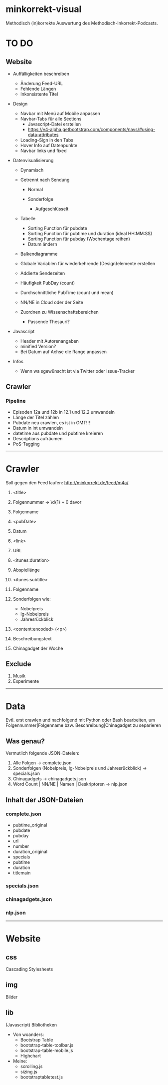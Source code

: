 # minkorrekt-visual

Methodisch (in)korrekte Auswertung des Methodisch-Inkorrekt-Podcasts.

# TO DO

## Website

-   Auffälligkeiten beschreiben

    -   Änderung Feed-URL
    -   Fehlende Längen
    -   Inkonsistente Titel

-   Design

    -   Navbar mit Menü auf Mobile anpassen
    -   Navbar-Tabs für alle Sections
        -   Javascript-Datei erstellen
        -   <https://v4-alpha.getbootstrap.com/components/navs/#using-data-attributes>
    -   Loading-Sign in den Tabs
    -   Hover Info auf Datenpunkte
    -   Navbar links und fixed

-   Datenvisualisierung

    -   Dynamisch
    -   Getrennt nach Sendung

        -   Normal
        -   Sonderfolge

            -   Aufgeschlüsselt

    -   Tabelle

        -   Sorting Function für pubdate
        -   Sorting Function für pubtime und duration (ideal HH:MM:SS)
        -   Sorting Function für pubday (Wochentage reihen)
        -   Datum ändern

    -   Balkendiagramme
    -   Globale Variablen für wiederkehrende (Design)elemente erstellen
    -   Addierte Sendezeiten
    -   Häufigkeit PubDay (count)
    -   Durchschnittliche PubTime (count und mean)
    -   NN/NE in Cloud oder der Seite
    -   Zuordnen zu Wissenschaftsbereichen

        -   Passende Thesauri?

-   Javascript
    -   Header mit Autorenangaben
    -   minified Version?
    -   Bei Datum auf Achse die Range anpassen

-   Infos
    -   Wenn wa sgewünscht ist via Twitter oder Issue-Tracker

## Crawler

### Pipeline

-   Episoden 12a und 12b in 12.1 und 12.2 umwandeln
-   Länge der Titel zählen
-   Pubdate neu crawlen, es ist in GMT!!!
-   Datum in int umwandeln
-   datetime aus pubdate und pubtime kreieren
-   Descriptions aufräumen
-   PoS-Tagging

* * *

# Crawler

Soll gegen den Feed laufen: <http://minkorrekt.de/feed/m4a/>

1.  &lt;title>

2.  Folgennummer -> \\d{1} + 0 davor
3.  Folgenname

4.  &lt;pubDate>

5.  Datum

6.  &lt;link>

7.  URL

8.  &lt;itunes:duration>

9.  Abspiellänge

10. &lt;itunes:subtitle>

11. Folgenname
12. Sonderfolgen wie:

    -   Nobelpreis
    -   Ig-Nobelpreis
    -   Jahresrückblick

13. &lt;content:encoded> (&lt;p>)

14. Beschreibungstext
15. Chinagadget der Woche

## Exclude

1.  Musik
2.  Experimente

* * *

# Data

Evtl. erst crawlen und nachfolgend mit Python oder Bash bearbeiten, um Folgennummer|Folgenname bzw. Beschreibung|Chinagadget zu separieren

## Was genau?

Vermutlich folgende JSON-Dateien:

1.  Alle Folgen -> complete.json
2.  Sonderfolgen (Nobelpreis, Ig-Nobelpreis und Jahresrückblick) -> specials.json
3.  Chinagadgets -> chinagadgets.json
4.  Word Count | NN/NE | Namen | Deskriptoren -> nlp.json

## Inhalt der JSON-Dateien

### complete.json

-   pubtime_original
-   pubdate
-   pubday
-   url
-   number
-   duration_original
-   specials
-   pubtime
-   duration
-   titlemain

### specials.json

### chinagadgets.json

### nlp.json

* * *

# Website

## css

Cascading Stylesheets

## img

Bilder

## lib

(Javascript) Bibliotheken

-   Von woanders:
    -   Bootstrap Table
    -   bootstrap-table-toolbar.js
    -   bootstrap-table-mobile.js
    -   Highchart
-   Meine:
    -   scrolling.js
    -   sizing.js
    -   bootstraptabletest.js
